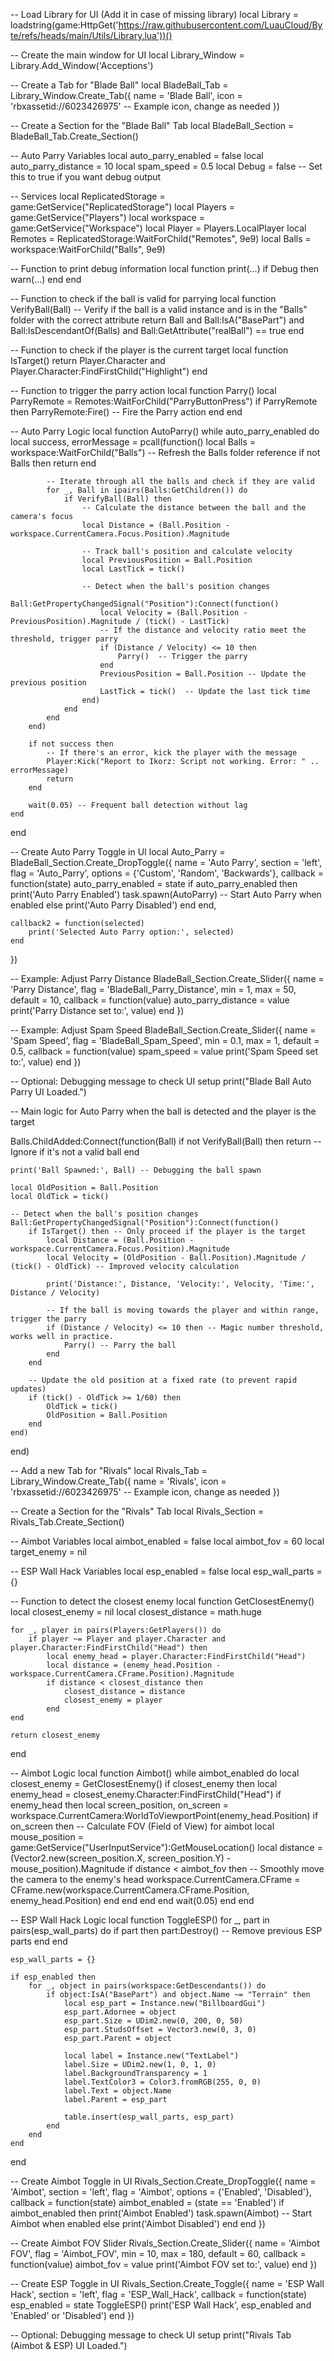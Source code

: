 -- Load Library for UI (Add it in case of missing library)
local Library = loadstring(game:HttpGet('https://raw.githubusercontent.com/LuauCloud/Byte/refs/heads/main/Utils/Library.lua'))()

-- Create the main window for UI
local Library_Window = Library.Add_Window('Acceptions')

-- Create a Tab for "Blade Ball"
local BladeBall_Tab = Library_Window.Create_Tab({
    name = 'Blade Ball',
    icon = 'rbxassetid://6023426975' -- Example icon, change as needed
})

-- Create a Section for the "Blade Ball" Tab
local BladeBall_Section = BladeBall_Tab.Create_Section()

-- Auto Parry Variables
local auto_parry_enabled = false
local auto_parry_distance = 10
local spam_speed = 0.5
local Debug = false  -- Set this to true if you want debug output

-- Services
local ReplicatedStorage = game:GetService("ReplicatedStorage")
local Players = game:GetService("Players")
local workspace = game:GetService("Workspace")
local Player = Players.LocalPlayer
local Remotes = ReplicatedStorage:WaitForChild("Remotes", 9e9)
local Balls = workspace:WaitForChild("Balls", 9e9)

-- Function to print debug information
local function print(...)
    if Debug then
        warn(...)
    end
end

-- Function to check if the ball is valid for parrying
local function VerifyBall(Ball)
    -- Verify if the ball is a valid instance and is in the "Balls" folder with the correct attribute
    return Ball and Ball:IsA("BasePart") and Ball:IsDescendantOf(Balls) and Ball:GetAttribute("realBall") == true
end

-- Function to check if the player is the current target
local function IsTarget()
    return Player.Character and Player.Character:FindFirstChild("Highlight")
end

-- Function to trigger the parry action
local function Parry()
    local ParryRemote = Remotes:WaitForChild("ParryButtonPress")
    if ParryRemote then
        ParryRemote:Fire()  -- Fire the Parry action
    end
end

-- Auto Parry Logic
local function AutoParry()
    while auto_parry_enabled do
        local success, errorMessage = pcall(function()
            local Balls = workspace:WaitForChild("Balls") -- Refresh the Balls folder reference
            if not Balls then return end

            -- Iterate through all the balls and check if they are valid
            for _, Ball in ipairs(Balls:GetChildren()) do
                if VerifyBall(Ball) then
                    -- Calculate the distance between the ball and the camera's focus
                    local Distance = (Ball.Position - workspace.CurrentCamera.Focus.Position).Magnitude
                    
                    -- Track ball's position and calculate velocity
                    local PreviousPosition = Ball.Position
                    local LastTick = tick()

                    -- Detect when the ball's position changes
                    Ball:GetPropertyChangedSignal("Position"):Connect(function()
                        local Velocity = (Ball.Position - PreviousPosition).Magnitude / (tick() - LastTick)
                        -- If the distance and velocity ratio meet the threshold, trigger parry
                        if (Distance / Velocity) <= 10 then
                            Parry()  -- Trigger the parry
                        end
                        PreviousPosition = Ball.Position -- Update the previous position
                        LastTick = tick()  -- Update the last tick time
                    end)
                end
            end
        end)
        
        if not success then
            -- If there's an error, kick the player with the message
            Player:Kick("Report to Ikorz: Script not working. Error: " .. errorMessage)
            return
        end
        
        wait(0.05) -- Frequent ball detection without lag
    end
end

-- Create Auto Parry Toggle in UI
local Auto_Parry = BladeBall_Section.Create_DropToggle({
    name = 'Auto Parry',
    section = 'left',
    flag = 'Auto_Parry',
    options = {'Custom', 'Random', 'Backwards'},
    callback = function(state)
        auto_parry_enabled = state
        if auto_parry_enabled then
            print('Auto Parry Enabled')
            task.spawn(AutoParry)  -- Start Auto Parry when enabled
        else
            print('Auto Parry Disabled')
        end
    end,

    callback2 = function(selected)
        print('Selected Auto Parry option:', selected)
    end
})

-- Example: Adjust Parry Distance
BladeBall_Section.Create_Slider({
    name = 'Parry Distance',
    flag = 'BladeBall_Parry_Distance',
    min = 1,
    max = 50,
    default = 10,
    callback = function(value)
        auto_parry_distance = value
        print('Parry Distance set to:', value)
    end
})

-- Example: Adjust Spam Speed
BladeBall_Section.Create_Slider({
    name = 'Spam Speed',
    flag = 'BladeBall_Spam_Speed',
    min = 0.1,
    max = 1,
    default = 0.5,
    callback = function(value)
        spam_speed = value
        print('Spam Speed set to:', value)
    end
})

-- Optional: Debugging message to check UI setup
print("Blade Ball Auto Parry UI Loaded.")

-- Main logic for Auto Parry when the ball is detected and the player is the target

Balls.ChildAdded:Connect(function(Ball)
    if not VerifyBall(Ball) then
        return -- Ignore if it's not a valid ball
    end
    
    print('Ball Spawned:', Ball) -- Debugging the ball spawn
    
    local OldPosition = Ball.Position
    local OldTick = tick()

    -- Detect when the ball's position changes
    Ball:GetPropertyChangedSignal("Position"):Connect(function()
        if IsTarget() then -- Only proceed if the player is the target
            local Distance = (Ball.Position - workspace.CurrentCamera.Focus.Position).Magnitude
            local Velocity = (OldPosition - Ball.Position).Magnitude / (tick() - OldTick) -- Improved velocity calculation
            
            print('Distance:', Distance, 'Velocity:', Velocity, 'Time:', Distance / Velocity)
        
            -- If the ball is moving towards the player and within range, trigger the parry
            if (Distance / Velocity) <= 10 then -- Magic number threshold, works well in practice.
                Parry() -- Parry the ball
            end
        end
        
        -- Update the old position at a fixed rate (to prevent rapid updates)
        if (tick() - OldTick >= 1/60) then
            OldTick = tick()
            OldPosition = Ball.Position
        end
    end)
end)

-- Add a new Tab for "Rivals"
local Rivals_Tab = Library_Window.Create_Tab({
    name = 'Rivals',
    icon = 'rbxassetid://6023426975' -- Example icon, change as needed
})

-- Create a Section for the "Rivals" Tab
local Rivals_Section = Rivals_Tab.Create_Section()

-- Aimbot Variables
local aimbot_enabled = false
local aimbot_fov = 60
local target_enemy = nil

-- ESP Wall Hack Variables
local esp_enabled = false
local esp_wall_parts = {}

-- Function to detect the closest enemy
local function GetClosestEnemy()
    local closest_enemy = nil
    local closest_distance = math.huge
    
    for _, player in pairs(Players:GetPlayers()) do
        if player ~= Player and player.Character and player.Character:FindFirstChild("Head") then
            local enemy_head = player.Character:FindFirstChild("Head")
            local distance = (enemy_head.Position - workspace.CurrentCamera.CFrame.Position).Magnitude
            if distance < closest_distance then
                closest_distance = distance
                closest_enemy = player
            end
    end
    
    return closest_enemy
end

-- Aimbot Logic
local function Aimbot()
    while aimbot_enabled do
        local closest_enemy = GetClosestEnemy()
        if closest_enemy then
            local enemy_head = closest_enemy.Character:FindFirstChild("Head")
            if enemy_head then
                local screen_position, on_screen = workspace.CurrentCamera:WorldToViewportPoint(enemy_head.Position)
                if on_screen then
                    -- Calculate FOV (Field of View) for aimbot
                    local mouse_position = game:GetService("UserInputService"):GetMouseLocation()
                    local distance = (Vector2.new(screen_position.X, screen_position.Y) - mouse_position).Magnitude
                    if distance < aimbot_fov then
                        -- Smoothly move the camera to the enemy's head
                        workspace.CurrentCamera.CFrame = CFrame.new(workspace.CurrentCamera.CFrame.Position, enemy_head.Position)
                    end
                end
            end
        end
        wait(0.05)
    end
end

-- ESP Wall Hack Logic
local function ToggleESP()
    for _, part in pairs(esp_wall_parts) do
        if part then
            part:Destroy() -- Remove previous ESP parts
        end
    end

    esp_wall_parts = {}
    
    if esp_enabled then
        for _, object in pairs(workspace:GetDescendants()) do
            if object:IsA("BasePart") and object.Name ~= "Terrain" then
                local esp_part = Instance.new("BillboardGui")
                esp_part.Adornee = object
                esp_part.Size = UDim2.new(0, 200, 0, 50)
                esp_part.StudsOffset = Vector3.new(0, 3, 0)
                esp_part.Parent = object
                
                local label = Instance.new("TextLabel")
                label.Size = UDim2.new(1, 0, 1, 0)
                label.BackgroundTransparency = 1
                label.TextColor3 = Color3.fromRGB(255, 0, 0)
                label.Text = object.Name
                label.Parent = esp_part
                
                table.insert(esp_wall_parts, esp_part)
            end
        end
    end
end

-- Create Aimbot Toggle in UI
Rivals_Section.Create_DropToggle({
    name = 'Aimbot',
    section = 'left',
    flag = 'Aimbot',
    options = {'Enabled', 'Disabled'},
    callback = function(state)
        aimbot_enabled = (state == 'Enabled')
        if aimbot_enabled then
            print('Aimbot Enabled')
            task.spawn(Aimbot)  -- Start Aimbot when enabled
        else
            print('Aimbot Disabled')
        end
    end
})

-- Create Aimbot FOV Slider
Rivals_Section.Create_Slider({
    name = 'Aimbot FOV',
    flag = 'Aimbot_FOV',
    min = 10,
    max = 180,
    default = 60,
    callback = function(value)
        aimbot_fov = value
        print('Aimbot FOV set to:', value)
    end
})

-- Create ESP Toggle in UI
Rivals_Section.Create_Toggle({
    name = 'ESP Wall Hack',
    section = 'left',
    flag = 'ESP_Wall_Hack',
    callback = function(state)
        esp_enabled = state
        ToggleESP()
        print('ESP Wall Hack', esp_enabled and 'Enabled' or 'Disabled')
    end
})

-- Optional: Debugging message to check UI setup
print("Rivals Tab (Aimbot & ESP) UI Loaded.")
